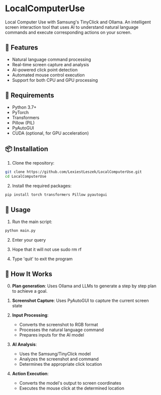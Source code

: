 # LocalComputerUse

Local Computer Use with Samsung's TinyClick and Ollama. An intelligent screen interaction tool that uses AI to understand natural language commands and execute corresponding actions on your screen.

## 🌟 Features

- Natural language command processing
- Real-time screen capture and analysis
- AI-powered click point detection
- Automated mouse control execution
- Support for both CPU and GPU processing

## 🔧 Requirements

- Python 3.7+
- PyTorch
- Transformers
- Pillow (PIL)
- PyAutoGUI
- CUDA (optional, for GPU acceleration)

## 📦 Installation

1. Clone the repository:
```bash
git clone https://github.com/LexiestLeszek/LocalComputerUse.git
cd LocalComputerUse
```

2. Install the required packages:
```bash
pip install torch transformers Pillow pyautogui
```

## 🚀 Usage

1. Run the main script:
```bash
python main.py
```

2. Enter your query

3. Hope that it will not use sudo rm rf

4. Type 'quit' to exit the program

## 🧠 How It Works

0. **Plan generation**: Uses Ollama and LLMs to generate a step by step plan to achieve a goal.

1. **Screenshot Capture**: Uses PyAutoGUI to capture the current screen state

2. **Input Processing**: 
   - Converts the screenshot to RGB format
   - Processes the natural language command
   - Prepares inputs for the AI model

3. **AI Analysis**:
   - Uses the Samsung/TinyClick model
   - Analyzes the screenshot and command
   - Determines the appropriate click location

4. **Action Execution**:
   - Converts the model's output to screen coordinates
   - Executes the mouse click at the determined location

